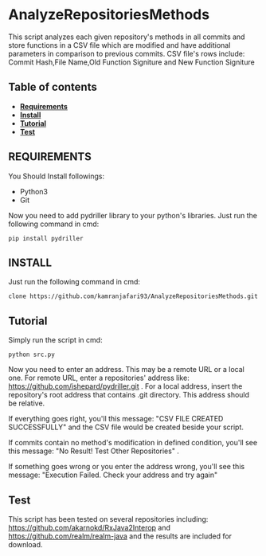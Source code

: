 # AnalyzeRepositoriesMethods
This script analyzes each given repository's methods in all commits and store functions in a CSV file which are modified and have additional parameters in comparison to previous commits. CSV file's rows include: Commit Hash,File Name,Old Function Signiture and New Function Signiture

## Table of contents
* **[Requirements](#requirements)**
* **[Install](#install)**
* **[Tutorial](#tutorial)**
* **[Test](#test)**


## REQUIREMENTS
You Should Install followings:

- Python3
- Git

Now you need to add pydriller library to your python's libraries. Just run the following command in cmd:

```
pip install pydriller
```

## INSTALL

Just run the following command in cmd:

```
clone https://github.com/kamranjafari93/AnalyzeRepositoriesMethods.git
```

## Tutorial

Simply run the script in cmd:

```
python src.py
```

Now you need to enter an address. This may be a remote URL or a local one. For remote URL, enter a repositories' address like: https://github.com/ishepard/pydriller.git . For a local address, insert the repository's root address that contains .git directory. This address should be relative.

If everything goes right, you'll this message: "CSV FILE CREATED SUCCESSFULLY" and the CSV file would be created beside your script.

If commits contain no method's modification in defined condition, you'll see this message: "No Result! Test Other Repositories" .

If something goes wrong or you enter the address wrong, you'll see this message: "Execution Failed. Check your address and try again"


## Test

This script has been tested on several repositories including: https://github.com/akarnokd/RxJava2Interop and https://github.com/realm/realm-java and the results are included for download.
